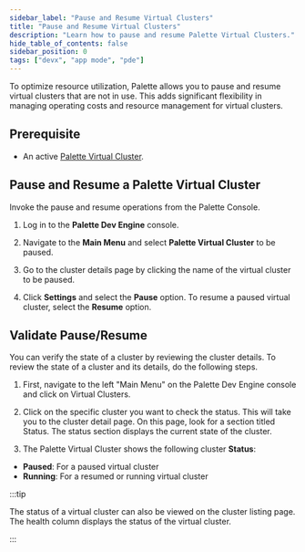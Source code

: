 ```yaml
---
sidebar_label: "Pause and Resume Virtual Clusters"
title: "Pause and Resume Virtual Clusters"
description: "Learn how to pause and resume Palette Virtual Clusters."
hide_table_of_contents: false
sidebar_position: 0
tags: ["devx", "app mode", "pde"]
---
```


To optimize resource utilization, Palette allows you to pause and resume virtual clusters that are not in use. This adds
significant flexibility in managing operating costs and resource management for virtual clusters.

## Prerequisite

- An active [Palette Virtual Cluster](palette-virtual-clusters.md).

## Pause and Resume a Palette Virtual Cluster

Invoke the pause and resume operations from the Palette Console.

1. Log in to the **Palette Dev Engine** console.

2. Navigate to the **Main Menu** and select **Palette Virtual Cluster** to be paused.

3. Go to the cluster details page by clicking the name of the virtual cluster to be paused.

4. Click **Settings** and select the **Pause** option. To resume a paused virtual cluster, select the **Resume** option.

## Validate Pause/Resume

You can verify the state of a cluster by reviewing the cluster details. To review the state of a cluster and its
details, do the following steps.

1. First, navigate to the left "Main Menu" on the Palette Dev Engine console and click on Virtual Clusters.

2. Click on the specific cluster you want to check the status. This will take you to the cluster detail page. On this
   page, look for a section titled Status. The status section displays the current state of the cluster.

3. The Palette Virtual Cluster shows the following cluster **Status**:

- **Paused**: For a paused virtual cluster
- **Running**: For a resumed or running virtual cluster

:::tip

The status of a virtual cluster can also be viewed on the cluster listing page. The health column displays the status of
the virtual cluster.

:::
